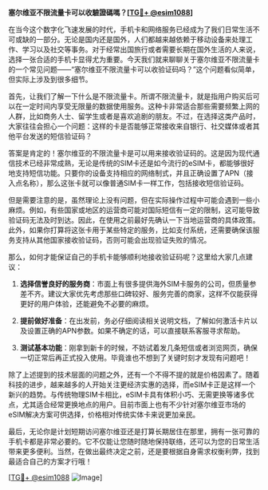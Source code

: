 **塞尔维亚不限流量卡可以收驗證碼嗎？[[TG💪+ @esim1088](https://t.me/s/esim1088)]**

在当今这个数字化飞速发展的时代，手机卡和网络服务已经成为了我们日常生活不可或缺的一部分。无论是国内还是国外，人们都越来越依赖于移动设备来处理工作、学习以及社交等事务。对于经常出国旅行或者需要长期在国外生活的人来说，选择一张合适的手机卡显得尤为重要。今天我们就来聊聊关于塞尔维亚不限流量卡的一个常见问题——“塞尔维亚不限流量卡可以收验证码吗？”这个问题看似简单，但实际上涉及到很多细节。

首先，让我们了解一下什么是不限流量卡。所谓不限流量卡，就是指用户购买后可以在一定时间内享受无限量的数据使用服务。这种卡非常适合那些需要频繁上网的人群，比如商务人士、留学生或者是喜欢追剧的朋友。不过，在选择这类产品时，大家往往会担心一个问题：这样的卡是否能够正常接收来自银行、社交媒体或者其他平台发送的短信验证码？

答案是肯定的！塞尔维亚的不限流量卡是可以用来接收验证码的。这是因为现代通信技术已经非常成熟，无论是传统的SIM卡还是如今流行的eSIM卡，都能够很好地支持短信功能。只要你的设备支持相应的网络制式，并且正确设置了APN（接入点名称），那么这张卡就可以像普通SIM卡一样工作，包括接收短信验证码。

但是需要注意的是，虽然理论上没有问题，但在实际操作过程中可能会遇到一些小麻烦。例如，有些国家或地区的运营商可能对国际短信有一定的限制，这可能导致验证码无法及时到达。因此，在使用之前最好先确认一下当地运营商的具体政策。此外，如果你打算将这张卡用于某些特定的服务，比如支付系统，还需要确保该服务支持从其他国家接收验证码，否则可能会出现验证失败的情况。

那么，如何才能保证自己的手机卡能够顺利地接收验证码呢？这里给大家几点建议：

1. **选择信誉良好的服务商**：市面上有很多提供海外SIM卡服务的公司，但质量参差不齐。建议大家优先考虑那些口碑较好、服务完善的商家，这样不仅能获得更好的用户体验，还能避免不必要的麻烦。
   
2. **提前做好准备**：在出发前，务必仔细阅读相关说明文档，了解如何激活卡片以及设置正确的APN参数。如果不确定的话，可以直接联系客服寻求帮助。
   
3. **测试基本功能**：刚拿到新卡的时候，不妨试着发几条短信或者浏览网页，确保一切正常后再正式投入使用。毕竟谁也不想到了关键时刻才发现有问题吧！

除了上述提到的技术层面的问题之外，还有一个不得不提的就是价格因素了。随着科技的进步，越来越多的人开始关注更经济实惠的选择，而eSIM卡正是这样一个新兴的趋势。与传统物理SIM卡相比，eSIM卡具有体积小巧、无需更换等诸多优点，尤其适合经常更换地点的用户。目前市面上也有不少针对塞尔维亚市场的eSIM解决方案可供选择，价格相对传统实体卡来说更加亲民。

最后，无论你是计划短期访问塞尔维亚还是打算长期居住在那里，拥有一张可靠的手机卡都是非常必要的。它不仅能让您随时随地保持联络，还可以为您的日常生活带来更多便利。当然，在做出最终决定之前，还是要根据自身需求权衡利弊，找到最适合自己的方案才行哦！

[[TG💪+ @esim1088](https://t.me/s/esim1088) ![Image](https://i.postimg.cc/4NQfJmqS/Snipaste-2025-05-13-00-14-12.png)]
